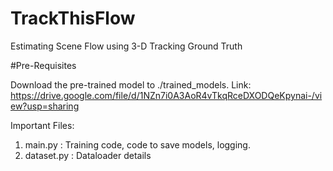 # TrackThisFlow
Estimating Scene Flow using 3-D Tracking Ground Truth


#Pre-Requisites

Download the pre-trained model to ./trained_models.
Link: https://drive.google.com/file/d/1NZn7i0A3AoR4vTkqRceDXODQeKpynai-/view?usp=sharing

Important Files:
1. main.py : Training code, code to save models, logging.
2. dataset.py : Dataloader details
